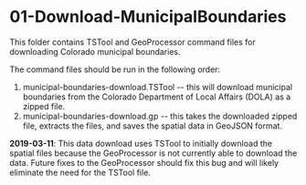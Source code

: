 # 01-Download-MunicipalBoundaries #

This folder contains TSTool and GeoProcessor command files for downloading Colorado municipal boundaries.

The command files should be run in the following order:

1.  municipal-boundaries-download.TSTool -- this will download municipal boundaries from the Colorado Department of Local Affairs (DOLA) as a zipped file.
2.  municipal-boundaries-download.gp -- this takes the downloaded zipped file, extracts the files, and saves the spatial data in GeoJSON format.

**2019-03-11**:  This data download uses TSTool to initially download the spatial files because the GeoProcessor 
is not currently able to download the data.  Future fixes to the GeoProcessor should fix this bug and will likely 
eliminate the need for the TSTool file.